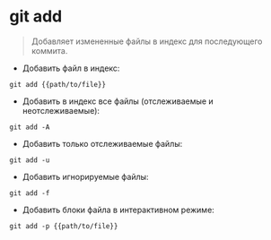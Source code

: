 # git add

> Добавляет измененные файлы в индекс для последующего коммита.

- Добавить файл в индекс:

`git add {{path/to/file}}`

- Добавить в индекс все файлы (отслеживаемые и неотслеживаемые):

`git add -A`

- Добавить только отслеживаемые файлы:

`git add -u`

- Добавить игнорируемые файлы:

`git add -f`

- Добавить блоки файла в интерактивном режиме:

`git add -p {{path/to/file}}`
